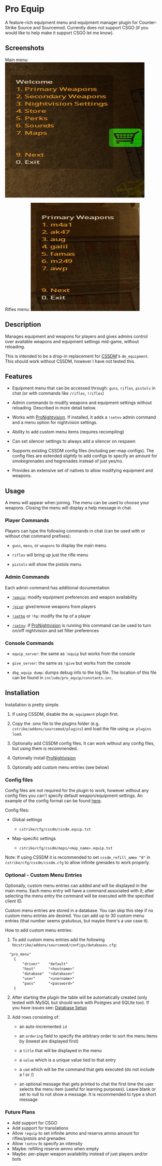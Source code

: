 # Pro Equip

A feature-rich equipment menu and equipment manager plugin for Counter-Strike Source and Sourcemod.  Currently does not support CSGO (if you would like to help make it support CSGO let me know).

## Screenshots

Main menu:
![Pro Equip main menu](equip.png)

Rifles menu:
![Pro Equip main menu](equip_rifles.png)

## Description

Manages equipment and weapons for players and gives admins control over available weapons and equipment settings mid-game, without reloading.

This is intended to be a drop-in replacement for [CSSDM](https://www.bailopan.net/cssdm/)'s `dm_equipment`.
This should work without CSSDM, however I have not tested this.

## Features

- Equipment menu that can be accessed through: `guns`, `rifles`, `pistols` in chat (or with commands like `/rifles`, `!rifles`)

- Admin commands to modify weapons and equipment settings without reloading.  Described in more detail below.

- Works with [ProNightvision](https://github.com/vishusandy/ProNightvision).  If installed, it adds a `!setnv` admin command and a menu option for nightvision settings.

- Ability to add custom menu items (requires recompiling)

- Can set silencer settings to always add a silencer on respawn

- Supports existing CSSDM config files (including per-map configs).  The config files are extended *slightly* to add configs to specify an amount for smokegrenades and hegrenades instead of just yes/no.

- Provides an extensive set of natives to allow modifying equipment and weapons.

## Usage

A menu will appear when joining.  The menu can be used to choose your weapons.  Closing the menu will display a help message in chat.

### Player Commands

Players can type the following commands in chat (can be used with or without chat command prefixes):

- `guns`, `menu`, or `weapons` to display the main menu.

- `rifles` will bring up just the rifle menu

- `pistols` will show the pistols menu.

### Admin Commands

Each admin command has additional documentation

- [`!equip`](equip_cmd.md): modify equipment preferences and weapon availability

- [`!give`](give_cmd.md): give/remove weapons from players

- [`!sethp`](sethp_cmd.md) or `!hp`: modify the hp of a player

- [`!setnv`](setnv_cmd.md): if [ProNightvision](https://github.com/vishusandy/ProNightvision) is running this command can be used to turn on/off nightvision and set filter preferences

### Console Commands

- `equip_server`: the same as `!equip` but works from the console

- `give_server`: the same as `!give` but works from the console

- `dbg_equip dump`: dumps debug info to the log file.  The location of this file can be found in `include/pro_equip/constants.inc`.

## Installation

Installation is pretty simple.  

1. If using CSSDM, disable the `dm_equipment` plugin first.

2. Copy the .smx file to the plugins folder (e.g. `cstrike/addons/sourcemod/plugins`) and load the file using `sm plugins load`.

3. Optionally add CSSDM config files.  It can work without any config files, but using them is recommended.

4. Optionally install [ProNightvision](https://github.com/vishusandy/ProNightvision)

5. Optionally add custom menu entries (see below)

### Config files

Config files are not required for the plugin to work, however without any config files you can't specify default weapon/equipment settings.  An example of the config format can be found [here](cssdm.equip.txt).

Config files:

- Global settings
  
  - `cstrike/cfg/cssdm/cssdm.equip.txt`

- Map-specific settings
  
  - `cstrike/cfg/cssdm/maps/<map_name>.equip.txt`

Note: If using CSSDM it is recommended to set `cssdm_refill_ammo "0"` in `cstrike/cfg/cssdm/cssdm.cfg` to allow infinite grenades to work properly.

### Optional - Custom Menu Entries

Optionally, custom menu entries can added and will be displayed in the main menu. Each menu entry will have a command associated with it; after selecting the menu entry the command will be executed with the specified client ID.

Custom menu entries are stored in a database.  You can skip this step if no custom menu entries are desired.  You can add up to 30 custom menu entries (that number seems gratuitous, but maybe there's a use case it).

How to add custom menu entries:

1. To add custom menu entries add the following to`cstrike/addons/sourcemod/configs/databases.cfg`:

```
  "pro_menu"
    {
        "driver"    "default"
        "host"      "<hostname>"
        "database"  "<database>"
        "user"      "<username>"
        "pass"      "<password>"
    }
```

2. After starting the plugin the table will be automatically created (only tested with MySQL but should work with Postgres and SQLite too).  If you have issues see: [Database Setup](db_setup.md)

3. Add rows consisting of:
   
   - an auto-incremented `id`
   
   - an `ordering` field to specify the arbitrary order to sort the menu items by (lowest are displayed first)
   
   - a `title` that will be displayed in the menu
   
   - a `value` which is a unique value tied to that entry
   
   - a `cmd` which will be the command that gets executed (do not include a ! or /)
   
   - an optional message that gets printed to chat the first time the user selects the menu item (useful for learning purposes). Leave blank or set to null to not show a message.  It is recommended to type a short message 

### Future Plans

- Add support for CSGO
- Add support for translations
- Allow `!equip` to set infinite ammo and reserve ammo amount for rifles/pistols and grenades
- Allow `!setnv` to specify an intensity
- Maybe: refilling reserve ammo when empty
- Maybe: per-player weapon availability instead of just players and/or bots

